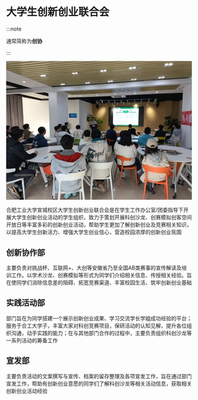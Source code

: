 # 大学生创新创业联合会

:::note

通常简称为**创协**

:::

![大学生创新创业联合会](../media/federation_for_innovation.webp)

合肥工业大学宣城校区大学生创新创业联合会是在学生工作办公室/团委指导下开展大学生创新创业活动的学生组织，致力于策划开展科创沙龙、创赛模拟创客空间开放日等丰富多彩的创新创业活动，帮助学生更加了解创新创业及竞赛相关知识，以提高大学生创新活力、增强大学生创业信心，营造校园浓厚的创新创业氛围

## 创新协作部

主要负责对挑战杯、互联网+、大创等安徽省乃至全国AB类赛事的宣传解读及培训工作。以学术沙龙、创赛模拟等形式为同学们介绍相关信息、传授相关经验。旨在使同学们消除信息差的阻碍、拓宽竞赛渠道、丰富校园生活、筑牢创新创业基础

## 实践活动部

部门旨在为同学搭建一个展示创新创业成果、学习交流学长学姐成功经验的平台；服务于合工大学子，丰富大家对科创竞赛项目，保研活动的认知见解，提升各位组织沟通，动手实践的能力；在与其他部门合作的过程中，主要负责组织科创沙龙等一系列活动的筹备工作

## 宣发部

主要负责活动的文案撰写与宣传、档案的留存整理及各项宣发工作，旨在通过部门宣发工作，帮助有创新创业意愿的同学们了解科创沙龙等相关活动信息，获取相关创新创业活动经验
